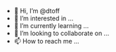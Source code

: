 - 👋 Hi, I’m @dtoff
- 👀 I’m interested in ...
- 🌱 I’m currently learning ...
- 💞️ I’m looking to collaborate on ...
- 📫 How to reach me ...

<!---
dtoff/dtoff is a ✨ special ✨ repository because its `README.md` (this file) appears on your GitHub profile.
You can click the Preview link to take a look at your changes.
--->
